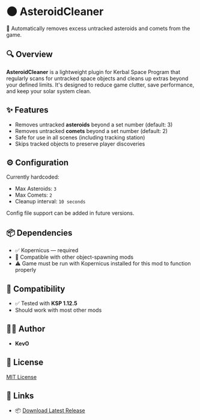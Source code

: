 # 🌑 AsteroidCleaner

🧹 Automatically removes excess untracked asteroids and comets from the game.

## 🔍 Overview

**AsteroidCleaner** is a lightweight plugin for Kerbal Space Program that regularly scans for untracked space objects and cleans up extras beyond your defined limits. It's designed to reduce game clutter, save performance, and keep your solar system clean.

## ✨ Features

- Removes untracked **asteroids** beyond a set number (default: 3)
- Removes untracked **comets** beyond a set number (default: 2)
- Safe for use in all scenes (including tracking station)
- Skips tracked objects to preserve player discoveries

## ⚙️ Configuration

Currently hardcoded:
- Max Asteroids: `3`
- Max Comets: `2`
- Cleanup interval: `10 seconds`

Config file support can be added in future versions.

## 📦 Dependencies

- ✅ Kopernicus — required
- 🔄 Compatible with other object-spawning mods
- ⚠️ Game must be run with Kopernicus installed for this mod to function properly


## 🚀 Compatibility

- ✅ Tested with **KSP 1.12.5**
- Should work with most other mods

## 🧑‍💻 Author

- **KevO**

## 📄 License

[MIT License](./License.md)

## 🔗 Links

- 📦 [Download Latest Release](https://github.com/kevnokeeffe/AsteroidCometCleaner/releases)

